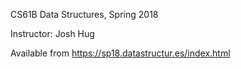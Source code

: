 CS61B Data Structures, Spring 2018

Instructor: Josh Hug

Available from https://sp18.datastructur.es/index.html
